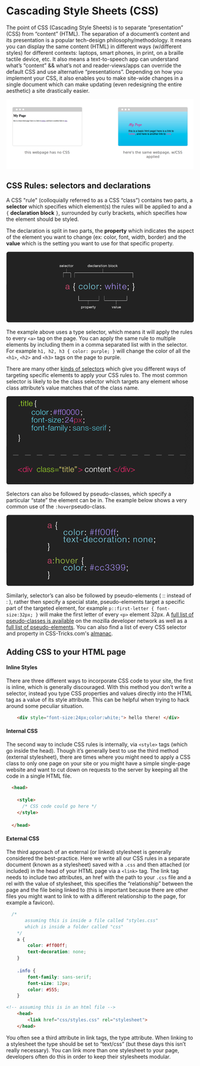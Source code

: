 # Cascading Style Sheets (CSS)

The point of CSS (Cascading Style Sheets) is to separate “presentation” (CSS) from “content” (HTML). The separation of a document’s content and its presentation is a popular tech-design philosophy/methodology. It means you can display the same content (HTML) in different ways (w/different styles) for different contexts: laptops, smart phones, in print, on a braille tactile device, etc. It also means a text-to-speech app can understand what’s “content” && what’s not and reader-views/apps can override the default CSS and use alternative “presentations”. Depending on how you implement your CSS, it also enables you to make site-wide changes in a single document which can make updating (even redesigning the entire aesthetic) a site drastically easier.

![CSS](images/css0.png)

## CSS Rules: selectors and declarations

A CSS "rule" (colloquially referred to as a CSS “class”) contains two parts, a **selector** which specifies which element(s) the rules will be applied to and a `{` **declaration block** `}`, surrounded by curly brackets, which specifies how the element should be styled.

The declaration is split in two parts, the **property** which indicates the aspect of the element you want to change (ex: color, font, width, border) and the **value** which is the setting you want to use for that specific property.

![CSS Rule](images/cssrule.png)

The example above uses a type selector, which means it will apply the rules to every `<a>` tag on the page. You can apply the same rule to multiple elements by including them in a comma separated list with in the selector. For example `h1, h2, h3 { color: purple; }` will change the color of all the `<h1>`, `<h2>` and `<h3>` tags on the page to purple.

There are many other [kinds of selectors](https://www.sitepoint.com/css-selectors/) which give you different ways of targeting specific elements to apply your CSS rules to. The most common selector is likely to be the class selector which targets any element whose class attribute’s value matches that of the class name.

![CSS class](images/css-class.png)

Selectors can also be followed by pseudo-classes, which specify a particular “state” the element can be in. The example below shows a very common use of the `:hover`pseudo-class.

![CSS class](images/cssrule3.png)

Similarly, selector’s can also be followed by pseudo-elements ( :: instead of : ), rather then specify a special state, pseudo-elements target a specific part of the targeted element, for example `p::first-letter { font-size:32px; }` will make the first letter of every `<p>` element 32px. A [full list of pseudo-classes is available](https://developer.mozilla.org/en-US/docs/Web/CSS/Pseudo-classes) on the mozilla developer network as well as a [full list of pseudo-elements](https://developer.mozilla.org/en-US/docs/Web/CSS/Pseudo-elements). You can also find a list of every CSS selector and property in CSS-Tricks.com's [almanac](https://css-tricks.com/almanac/).

## Adding CSS to your HTML page

#### Inline Styles

There are three different ways to incorporate CSS code to your site, the first is inline, which is generally discouraged. With this method you don’t write a selector, instead you type CSS properties and values directly into the HTML tag as a value of its style attribute. This can be helpful when trying to hack around some peculiar situation.

```HTML
	<div style="font-size:24px;color:white;"> hello there! </div>
```

#### Internal CSS

The second way to include CSS rules is internally, via `<style>` tags (which go inside the head). Though it’s generally best to use the third method (external stylesheet), there are times where you might need to apply a CSS class to only one page on your site or you might have a simple single-page website and want to cut down on requests to the server by keeping all the code in a single HTML file.

```HTML
  <head>

    <style>
      /* CSS code could go here */
    </style>

  </head>
```
#### External CSS

The third approach of an external (or linked) stylesheet is generally considered the best-practice. Here we write all our CSS rules in a separate document (known as a stylesheet) saved with a `.css` and then attached (or included) in the head of your HTML page via a `<link>` tag. The link tag needs to include two attributes, an href with the path to your `.css` file and a rel with the value of stylesheet, this specifies the “relationship” between the page and the file being linked to (this is important because there are other files you might want to link to with a different relationship to the page, for example a favicon).

```css
  /*
	   assuming this is inside a file called "styles.css"
	   which is inside a folder called "css"
	*/
	a {
		color: #ff00ff;
		text-decoration: none;
	}

	.info {
		font-family: sans-serif;
		font-size: 12px;
		color: #555;
	}
```

```html
<!-- assuming this is in an html file -->
	<head>
		<link href="css/styles.css" rel="stylesheet">
	</head>
```

You often see a third attribute in link tags, the type attribute. When linking to a stylesheet the type should be set to “text/css” (but these days this isn’t really necessary). You can link more than one stylesheet to your page, developers often do this in order to keep their stylesheets modular.
